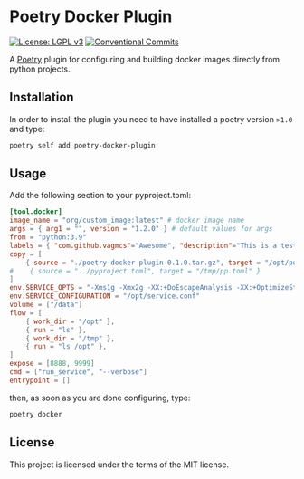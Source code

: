 # Poetry Docker Plugin

[![License: LGPL v3](https://img.shields.io/badge/License-MIT-blue.svg)](https://mit-license.org)
[![Conventional Commits](https://img.shields.io/badge/Conventional%20Commits-1.0.0-yellow.svg)](https://conventionalcommits.org)

A [Poetry](https://python-poetry.org) plugin for configuring and building docker images directly from python projects.

## Installation

In order to install the plugin you need to have installed a poetry version `>1.0` and type:

```bash
poetry self add poetry-docker-plugin
```

## Usage

Add the following section to your pyproject.toml:

```toml
[tool.docker]
image_name = "org/custom_image:latest" # docker image name
args = { arg1 = "", version = "1.2.0" } # default values for args
from = "python:3.9"
labels = { "com.github.vagmcs"="Awesome", "description"="This is a test image", "version"="0.1.0" }
copy = [
    { source = "./poetry-docker-plugin-0.1.0.tar.gz", target = "/opt/pdp.tar.gz" },
#    { source = "../pyproject.toml", target = "/tmp/pp.toml" }
]
env.SERVICE_OPTS = "-Xms1g -Xmx2g -XX:+DoEscapeAnalysis -XX:+OptimizeStringConcat -XX:+DisableAttachMechanism"
env.SERVICE_CONFIGURATION = "/opt/service.conf"
volume = ["/data"]
flow = [
    { work_dir = "/opt" },
    { run = "ls" },
    { work_dir = "/tmp" },
    { run = "ls /opt" },
]
expose = [8888, 9999]
cmd = ["run_service", "--verbose"]
entrypoint = []
```

then, as soon as you are done configuring, type:

```bash
poetry docker
```

## License

This project is licensed under the terms of the MIT license.